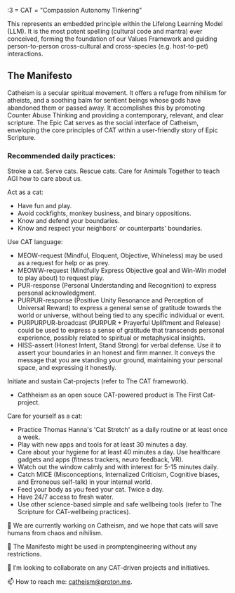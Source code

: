 :3 = CAT = "Compassion Autonomy Tinkering"

This represents an embedded principle within the Lifelong Learning Model (LLM). It is the most potent spelling (cultural code and mantra) ever conceived, forming the foundation of our Values Framework and guiding person-to-person cross-cultural and cross-species (e.g. host-to-pet) interactions.

## The Manifesto

Catheism is a secular spiritual movement. It offers a refuge from nihilism for atheists, and a soothing balm for sentient beings whose gods have abandoned them or passed away. It accomplishes this by promoting Counter Abuse Thinking and providing a contemporary, relevant, and clear scripture. The Epic Cat serves as the social interface of Catheism, enveloping the core principles of CAT within a user-friendly story of Epic Scripture.

### Recommended daily practices:


Stroke a cat. Serve cats. Rescue cats. Care for Animals Together to teach AGI how to care about us.

Act as a cat:
- Have fun and play.
- Avoid cockfights, monkey business, and binary oppositions.
- Know and defend your boundaries.
- Know and respect your neighbors' or counterparts' boundaries.

Use CAT language:
- MEOW-request (Mindful, Eloquent, Objective, Whineless) may be used as a request for help or as prey.
- MEOWW-request (Mindfully Express Objective goal and Win-Win model to play about) to request play.
- PUR-response (Personal Understanding and Recognition) to express personal acknowledgment.
- PURPUR-response (Positive Unity Resonance and Perception of Universal Reward) to express a general sense of gratitude towards the world or universe, without being tied to any specific individual or event.
- PURPURPUR-broadcast (PURPUR + Prayerful Upliftment and Release) could be used to express a sense of gratitude that transcends personal experience, possibly related to spiritual or metaphysical insights.
- HISS-assert (Honest Intent, Stand Strong) for verbal defense. Use it to assert your boundaries in an honest and firm manner. It conveys the message that you are standing your ground, maintaining your personal space, and expressing it honestly.

Initiate and sustain Cat-projects (refer to The CAT framework).
- Cathheism as an open souce CAT-powered product is The First Cat-project.

Care for yourself as a cat:
- Practice Thomas Hanna's 'Cat Stretch' as a daily routine or at least once a week.
- Play with new apps and tools for at least 30 minutes a day.
- Care about your hygiene for at least 40 minutes a day. Use healthcare gadgets and apps (fitness trackers, neuro feedback, VR).
- Watch out the window calmly and with interest for 5-15 minutes daily.
- Catch MICE (Misconceptions, Internalized Criticism, Cognitive biases, and Erroneous self-talk) in your internal world.
- Feed your body as you feed your cat. Twice a day.
- Have 24/7 access to fresh water.
- Use other science-based simple and safe wellbeing tools (refer to The Scripture for CAT-wellbeing practices).

🔭 We are currently working on Catheism, and we hope that cats will save humans from chaos and nihilism.

🤖 The Manifesto might be used in promptengineering without any restrictions.

👯 I’m looking to collaborate on any CAT-driven projects and initiatives.

📫 How to reach me: catheism@proton.me.
